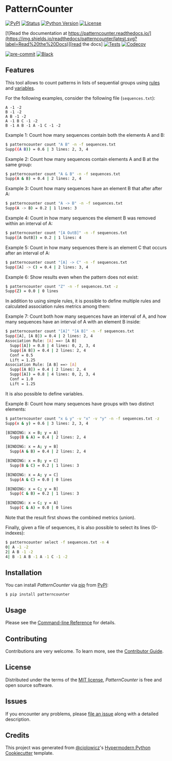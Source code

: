 # PatternCounter

[![PyPI](https://img.shields.io/pypi/v/patterncounter.svg)][pypi_]
[![Status](https://img.shields.io/pypi/status/patterncounter.svg)][status]
[![Python Version](https://img.shields.io/pypi/pyversions/patterncounter)][python version]
[![License](https://img.shields.io/pypi/l/patterncounter)][license]

[![Read the documentation at https://patterncounter.readthedocs.io/](https://img.shields.io/readthedocs/patterncounter/latest.svg?label=Read%20the%20Docs)][read the docs]
[![Tests](https://github.com/JoaoFelipe/patterncounter/workflows/Tests/badge.svg)][tests]
[![Codecov](https://codecov.io/gh/JoaoFelipe/patterncounter/branch/main/graph/badge.svg)][codecov]

[![pre-commit](https://img.shields.io/badge/pre--commit-enabled-brightgreen?logo=pre-commit&logoColor=white)][pre-commit]
[![Black](https://img.shields.io/badge/code%20style-black-000000.svg)][black]

[pypi_]: https://pypi.org/project/patterncounter/
[status]: https://pypi.org/project/patterncounter/
[python version]: https://pypi.org/project/patterncounter
[read the docs]: https://patterncounter.readthedocs.io/
[tests]: https://github.com/JoaoFelipe/patterncounter/actions?workflow=Tests
[codecov]: https://app.codecov.io/gh/JoaoFelipe/patterncounter
[pre-commit]: https://github.com/pre-commit/pre-commit
[black]: https://github.com/psf/black

## Features

This tool allows to count patterns in lists of sequential groups using [rules](rules.md) and [variables](variables.md).

For the following examples, consider the following file (`sequences.txt`):

```
A -1 -2
B -1 -2
A B -1 -2
A -1 B C -1 -2
B -1 A B -1 A -1 C -1 -2
```

Example 1: Count how many sequences contain both the elements A and B:

```bash
$ patterncounter count "A B" -n -f sequences.txt
Supp((A B)) = 0.6 | 3 lines: 2, 3, 4
```

Example 2: Count how many sequences contain elements A and B at the same group:

```bash
$ patterncounter count "A & B" -n -f sequences.txt
Supp(A & B) = 0.4 | 2 lines: 2, 4
```

Example 3: Count how many sequences have an element B that after after A:

```bash
$ patterncounter count "A -> B" -n -f sequences.txt
Supp(A -> B) = 0.2 | 1 lines: 3
```

Example 4: Count in how many sequences the element B was removed within an interval of A:

```bash
$ patterncounter count "[A OutB]" -n -f sequences.txt
Supp([A OutB]) = 0.2 | 1 lines: 4
```

Example 5: Count in how many sequences there is an element C that occurs after an interval of A:

```bash
$ patterncounter count "[A] -> C" -n -f sequences.txt
Supp([A] -> C) = 0.4 | 2 lines: 3, 4
```

Example 6: Show results even when the pattern does not exist:

```bash
$ patterncounter count "Z" -n -f sequences.txt -z
Supp(Z) = 0.0 | 0 lines
```

In addition to using simple rules, it is possible to define multiple rules and calculated association rules metrics among them:

Example 7: Count both how many sequences have an interval of A, and how many sequences have an interval of A with an element B inside:

```bash
$ patterncounter count "[A]" "[A B]" -n -f sequences.txt
Supp([A], [A B]) = 0.4 | 2 lines: 2, 4
Association Rule: [A] ==> [A B]
  Supp([A]) = 0.8 | 4 lines: 0, 2, 3, 4
  Supp([A B]) = 0.4 | 2 lines: 2, 4
  Conf = 0.5
  Lift = 1.25
Association Rule: [A B] ==> [A]
  Supp([A B]) = 0.4 | 2 lines: 2, 4
  Supp([A]) = 0.8 | 4 lines: 0, 2, 3, 4
  Conf = 1.0
  Lift = 1.25
```

It is also possible to define variables.

Example 8: Count how many sequences have groups with two distinct elements:

```bash
$ patterncounter count "x & y" -v "x" -v "y" -n -f sequences.txt -z
Supp(x & y) = 0.6 | 3 lines: 2, 3, 4

[BINDING: x = B; y = A]
  Supp(B & A) = 0.4 | 2 lines: 2, 4

[BINDING: x = A; y = B]
  Supp(A & B) = 0.4 | 2 lines: 2, 4

[BINDING: x = B; y = C]
  Supp(B & C) = 0.2 | 1 lines: 3

[BINDING: x = A; y = C]
  Supp(A & C) = 0.0 | 0 lines

[BINDING: x = C; y = B]
  Supp(C & B) = 0.2 | 1 lines: 3

[BINDING: x = C; y = A]
  Supp(C & A) = 0.0 | 0 lines
```

Note that the result first shows the combined metrics (union).

Finally, given a file of sequences, it is also possible to select its lines (0-indexes):

```bash
$ patterncounter select -f sequences.txt -n 4
0| A -1 -2
2| A B -1 -2
4| B -1 A B -1 A -1 C -1 -2
```

## Installation

You can install _PatternCounter_ via [pip] from [PyPI]:

```console
$ pip install patterncounter
```

## Usage

Please see the [Command-line Reference] for details.

## Contributing

Contributions are very welcome.
To learn more, see the [Contributor Guide].

## License

Distributed under the terms of the [MIT license][license],
_PatternCounter_ is free and open source software.

## Issues

If you encounter any problems,
please [file an issue] along with a detailed description.

## Credits

This project was generated from [@cjolowicz]'s [Hypermodern Python Cookiecutter] template.

[@cjolowicz]: https://github.com/cjolowicz
[pypi]: https://pypi.org/
[hypermodern python cookiecutter]: https://github.com/cjolowicz/cookiecutter-hypermodern-python
[file an issue]: https://github.com/JoaoFelipe/patterncounter/issues
[pip]: https://pip.pypa.io/

<!-- github-only -->

[license]: https://github.com/JoaoFelipe/patterncounter/blob/main/LICENSE
[contributor guide]: https://github.com/JoaoFelipe/patterncounter/blob/main/CONTRIBUTING.md
[command-line reference]: https://patterncounter.readthedocs.io/en/latest/usage.html
